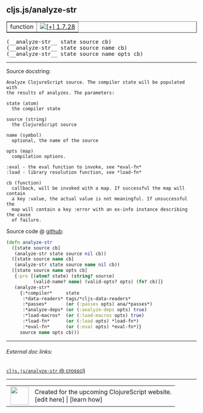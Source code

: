 ## cljs.js/analyze-str



 <table border="1">
<tr>
<td>function</td>
<td><a href="https://github.com/cljsinfo/cljs-api-docs/tree/1.7.28"><img valign="middle" alt="[+] 1.7.28" title="Added in 1.7.28" src="https://img.shields.io/badge/+-1.7.28-lightgrey.svg"></a> </td>
</tr>
</table>


 <samp>
(__analyze-str__ state source cb)<br>
</samp>
 <samp>
(__analyze-str__ state source name cb)<br>
</samp>
 <samp>
(__analyze-str__ state source name opts cb)<br>
</samp>

---





Source docstring:

```
Analyze ClojureScript source. The compiler state will be populated with
the results of analyzes. The parameters:

state (atom)
  the compiler state

source (string)
  the ClojureScript source

name (symbol)
  optional, the name of the source

opts (map)
  compilation options.

:eval - the eval function to invoke, see *eval-fn*
:load - library resolution function, see *load-fn*

cb (function)
  callback, will be invoked with a map. If successful the map will contain
  a key :value, the actual value is not meaningful. If unsuccessful the
  map will contain a key :error with an ex-info instance describing the cause
  of failure.
```


Source code @ [github](https://github.com/clojure/clojurescript/blob/r1.7.122/src/main/cljs/cljs/js.cljs#L427-L466):

```clj
(defn analyze-str
  ([state source cb]
   (analyze-str state source nil cb))
  ([state source name cb]
   (analyze-str state source name nil cb))
  ([state source name opts cb]
   {:pre [(atom? state) (string? source)
          (valid-name? name) (valid-opts? opts) (fn? cb)]}
   (analyze-str*
     {:*compiler*     state
      :*data-readers* tags/*cljs-data-readers*
      :*passes*       (or (:passes opts) ana/*passes*)
      :*analyze-deps* (or (:analyze-deps opts) true)
      :*load-macros*  (or (:load-macros opts) true)
      :*load-fn*      (or (:load opts) *load-fn*)
      :*eval-fn*      (or (:eval opts) *eval-fn*)}
     source name opts cb)))
```

<!--
Repo - tag - source tree - lines:

 <pre>
clojurescript @ r1.7.122
└── src
    └── main
        └── cljs
            └── cljs
                └── <ins>[js.cljs:427-466](https://github.com/clojure/clojurescript/blob/r1.7.122/src/main/cljs/cljs/js.cljs#L427-L466)</ins>
</pre>

-->

---



###### External doc links:

[`cljs.js/analyze-str` @ crossclj](http://crossclj.info/fun/cljs.js.cljs/analyze-str.html)<br>

---

 <table>
<tr><td>
<img valign="middle" align="right" width="48px" src="http://i.imgur.com/Hi20huC.png">
</td><td>
Created for the upcoming ClojureScript website.<br>
[edit here] | [learn how]
</td></tr></table>

[edit here]:https://github.com/cljsinfo/cljs-api-docs/blob/master/cljsdoc/cljs.js/analyze-str.cljsdoc
[learn how]:https://github.com/cljsinfo/cljs-api-docs/wiki/cljsdoc-files

<!--

This information was too distracting to show to readers, but I'll leave it
commented here since it is helpful to:

- pretty-print the data used to generate this document
- and show how to retrieve that data



The API data for this symbol:

```clj
{:ns "cljs.js",
 :name "analyze-str",
 :signature ["[state source cb]"
             "[state source name cb]"
             "[state source name opts cb]"],
 :history [["+" "1.7.28"]],
 :type "function",
 :full-name-encode "cljs.js/analyze-str",
 :source {:code "(defn analyze-str\n  ([state source cb]\n   (analyze-str state source nil cb))\n  ([state source name cb]\n   (analyze-str state source name nil cb))\n  ([state source name opts cb]\n   {:pre [(atom? state) (string? source)\n          (valid-name? name) (valid-opts? opts) (fn? cb)]}\n   (analyze-str*\n     {:*compiler*     state\n      :*data-readers* tags/*cljs-data-readers*\n      :*passes*       (or (:passes opts) ana/*passes*)\n      :*analyze-deps* (or (:analyze-deps opts) true)\n      :*load-macros*  (or (:load-macros opts) true)\n      :*load-fn*      (or (:load opts) *load-fn*)\n      :*eval-fn*      (or (:eval opts) *eval-fn*)}\n     source name opts cb)))",
          :title "Source code",
          :repo "clojurescript",
          :tag "r1.7.122",
          :filename "src/main/cljs/cljs/js.cljs",
          :lines [427 466]},
 :full-name "cljs.js/analyze-str",
 :docstring "Analyze ClojureScript source. The compiler state will be populated with\nthe results of analyzes. The parameters:\n\nstate (atom)\n  the compiler state\n\nsource (string)\n  the ClojureScript source\n\nname (symbol)\n  optional, the name of the source\n\nopts (map)\n  compilation options.\n\n:eval - the eval function to invoke, see *eval-fn*\n:load - library resolution function, see *load-fn*\n\ncb (function)\n  callback, will be invoked with a map. If successful the map will contain\n  a key :value, the actual value is not meaningful. If unsuccessful the\n  map will contain a key :error with an ex-info instance describing the cause\n  of failure."}

```

Retrieve the API data for this symbol:

```clj
;; from Clojure REPL
(require '[clojure.edn :as edn])
(-> (slurp "https://raw.githubusercontent.com/cljsinfo/cljs-api-docs/catalog/cljs-api.edn")
    (edn/read-string)
    (get-in [:symbols "cljs.js/analyze-str"]))
```

-->
